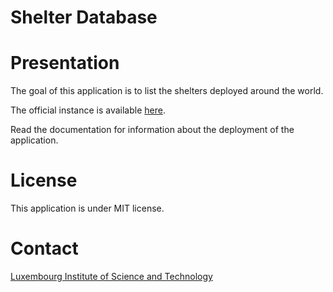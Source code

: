 Shelter Database
================

# Presentation

The goal of this application is to list the shelters deployed around the world.

The official instance is available [here](https://shelter-database.org).

Read the documentation for information about the deployment of the application.


# License

This application is under MIT license.


# Contact

[Luxembourg Institute of Science and Technology](http://www.list.lu)
